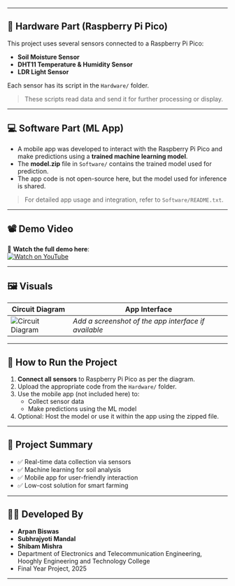 
---

## 🔧 Hardware Part (Raspberry Pi Pico)

This project uses several sensors connected to a Raspberry Pi Pico:

- **Soil Moisture Sensor**
- **DHT11 Temperature & Humidity Sensor**
- **LDR Light Sensor**

Each sensor has its script in the `Hardware/` folder.

> These scripts read data and send it for further processing or display.

---

## 💻 Software Part (ML App)

- A mobile app was developed to interact with the Raspberry Pi Pico and make predictions using a **trained machine learning model**.
- The **model.zip** file in `Software/` contains the trained model used for prediction.
- The app code is not open-source here, but the model used for inference is shared.

> For detailed app usage and integration, refer to `Software/README.txt`.

---

## 📽️ Demo Video

🎥 **Watch the full demo here**:  
[![Watch on YouTube](https://img.youtube.com/vi/VIDEO_ID_HERE/0.jpg)](https://www.youtube.com/watch?v=VIDEO_ID_HERE)

---

## 🖼️ Visuals

| Circuit Diagram | App Interface |
|-----------------|----------------|
| ![Circuit Diagram](images/circuit_diagram.png) | *Add a screenshot of the app interface if available* |

---

## 🚀 How to Run the Project

1. **Connect all sensors** to Raspberry Pi Pico as per the diagram.
2. Upload the appropriate code from the `Hardware/` folder.
3. Use the mobile app (not included here) to:
   - Collect sensor data
   - Make predictions using the ML model
4. Optional: Host the model or use it within the app using the zipped file.

---

## 📄 Project Summary

- ✅ Real-time data collection via sensors
- ✅ Machine learning for soil analysis
- ✅ Mobile app for user-friendly interaction
- ✅ Low-cost solution for smart farming

---

## 👨‍💻 Developed By

- **Arpan Biswas**
- **Subhrajyoti Mandal**
- **Shibam Mishra**
- Department of Electronics and Telecommunication Engineering, Hooghly Engineering and Technology College  
- Final Year Project, 2025

---
 
